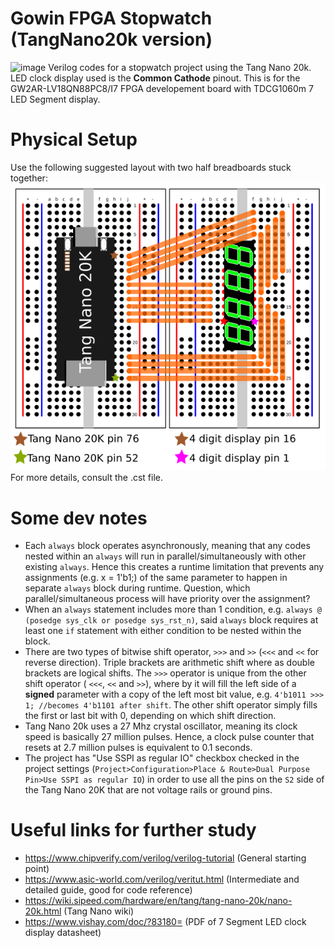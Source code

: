 # Gowin FPGA Stopwatch (TangNano20k version)

 ![image](./diagram/pic.jpg)
 Verilog codes for a stopwatch project using the Tang Nano 20k. LED clock display used is the **Common Cathode** pinout. This is for the GW2AR-LV18QN88PC8/I7 FPGA developement board with TDCG1060m 7 LED Segment display.
 
# Physical Setup
Use the following suggested layout with two half breadboards stuck together:
![image](./diagram/setup.png)
For more details, consult the .cst file.
 
# Some dev notes
 * Each `always` block operates asynchronously, meaning that any codes nested within an `always` will run in parallel/simultaneously with other existing `always`. Hence this creates a runtime limitation that prevents any assignments (e.g. x = 1'b1;) of the same parameter to happen in separate `always` block during runtime. Question, which parallel/simultaneous process will have priority over the assignment?
 * When an `always` statement includes more than 1 condition, e.g. `always @ (posedge sys_clk or posedge sys_rst_n)`, said `always` block requires at least one `if` statement with either condition to be nested within the block.
 * There are two types of bitwise shift operator, `>>>` and `>>` (`<<<` and `<<` for reverse direction). Triple brackets are arithmetic shift where as double brackets are logical shifts. The `>>>` operator is unique from the other shift operator ( `<<<`, `<<` and `>>`), where by it will fill the left side of a **signed** parameter with a copy of the left most bit value, e.g. `4'b1011 >>> 1; //becomes 4'b1101 after shift`. The other shift operator simply fills the first or last bit with 0, depending on which shift direction.
 * Tang Nano 20k uses a 27 Mhz crystal oscillator, meaning its clock speed is basically 27 million pulses. Hence, a clock pulse counter that resets at 2.7 million pulses is equivalent to 0.1 seconds.
 * The project has "Use SSPI as regular IO" checkbox checked in the project settings (`Project>Configuration>Place & Route>Dual Purpose Pin>Use SSPI as regular IO`) in order to use all the pins on the `S2` side of the Tang Nano 20K that are not voltage rails or ground pins.

# Useful links for further study
 * https://www.chipverify.com/verilog/verilog-tutorial (General starting point)
 * https://www.asic-world.com/verilog/veritut.html (Intermediate and detailed guide, good for code reference)
 * https://wiki.sipeed.com/hardware/en/tang/tang-nano-20k/nano-20k.html (Tang Nano wiki)
 * https://www.vishay.com/doc/?83180= (PDF of 7 Segment LED clock display datasheet)
